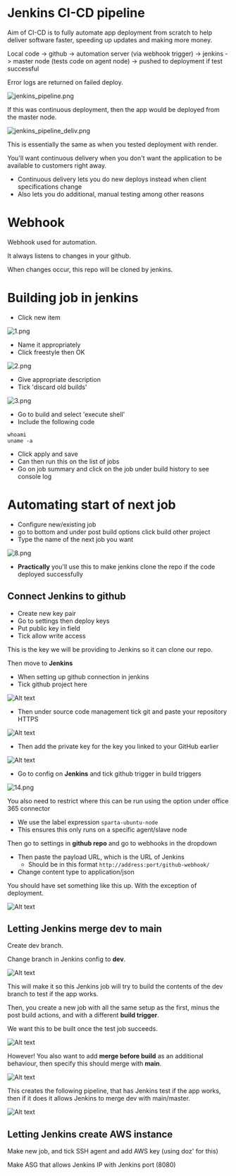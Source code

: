 # Jenkins CI-CD pipeline

Aim of CI-CD is to fully automate app deployment from scratch to help deliver software faster, speeding up updates and making more money.

Local code -> github -> automation server (via webhook trigger) -> jenkins -> master node (tests code on agent node) -> pushed to deployment if test successful

Error logs are returned on failed deploy.

![jenkins_pipeline.png](jenkins_pipeline.png)

If this was continuous deployment, then the app would be deployed from the master node.

![jenkins_pipeline_deliv.png](jenkins_pipeline_deliv.png)

This is essentially the same as when you tested deployment with render.

You'll want continuous delivery when you don't want the application to be available to customers right away.
- Continuous delivery lets you do new deploys instead when client specifications change
- Also lets you do additional, manual testing among other reasons

# Webhook

Webhook used for automation.

It always listens to changes in your github.

When changes occur, this repo will be cloned by jenkins.

# Building job in jenkins

- Click new item

![1.png](1.png)

- Name it appropriately 
- Click freestyle then OK

![2.png](2.png)

- Give appropriate description
- Tick 'discard old builds'

![3.png](3.png)

- Go to build and select 'execute shell'
- Include the following code
``` 
whoami
uname -a
```
- Click apply and save
- Can then run this on the list of jobs
- Go on job summary and click on the job under build history to see console log

# Automating start of next job
- Configure new/existing job
- go to bottom and under post build options click build other project
- Type the name of the next job you want

![8.png](8.png)

- **Practically** you'll use this to make jenkins clone the repo if the code deployed successfully

## Connect Jenkins to github
- Create new key pair
- Go to settings then deploy keys
- Put public key in field 
- Tick allow write access

This is the key we will be providing to Jenkins so it can clone our repo.

Then move to **Jenkins**

- When setting up github connection in jenkins
- Tick github project here

![Alt text](11-1.png)

- Then under source code management tick git and paste your repository HTTPS

![Alt text](12-1.png)

- Then add the private key for the key you linked to your GitHub earlier

![Alt text](13-1.png)

- Go to config on **Jenkins** and tick github trigger in build triggers

![14.png](14.png)

You also need to restrict where this can be run using the option under office 365 connector 
- We use the label expression `sparta-ubuntu-node`
- This ensures this only runs on a specific agent/slave node

Then go to settings in **github repo** and go to webhooks in the dropdown

- Then paste the payload URL, which is the URL of Jenkins 
    - Should be in this format `http://address:port/github-webhook/`
- Change content type to application/json

You should have set something like this up. With the exception of deployment.

![Alt text](diagCI-1.png)

## Letting Jenkins merge dev to main

Create dev branch.

Change branch in Jenkins config to **dev**.

![Alt text](17.png)

This will make it so this Jenkins job will try to build the contents of the dev branch to test if the app works.

Then, you create a new job with all the same setup as the first, minus the post build actions, and with a different **build trigger**.

We want this to be built once the test job succeeds.

![Alt text](19.png)

However! You also want to add **merge before build** as an additional behaviour, then specify this should merge with **main**.

![Alt text](18.png)

This creates the following pipeline, that has Jenkins test if the app works, then if it does it allows Jenkins to merge dev with main/master.

![Alt text](jenk_test_merge.png)

## Letting Jenkins create AWS instance

Make new job, and tick SSH agent and add AWS key (using doz' for this)

Make ASG that allows Jenkins IP with Jenkins port (8080)